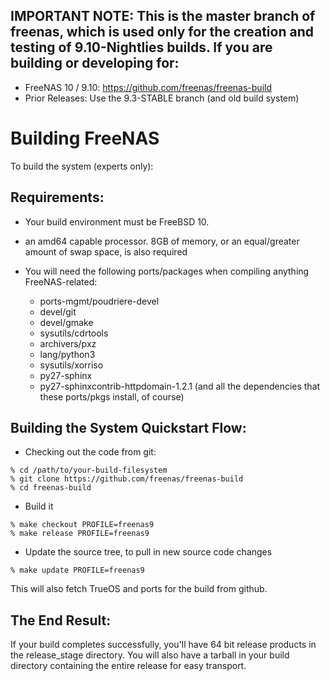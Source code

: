 ## IMPORTANT NOTE:  This is the master branch of freenas, which is used only for the creation and testing of 9.10-Nightlies builds.  If you are building or developing for:

* FreeNAS 10 / 9.10:	https://github.com/freenas/freenas-build
* Prior Releases:	Use the 9.3-STABLE branch (and old build system)

# Building FreeNAS

To build the system (experts only):

## Requirements:

* Your build environment must be FreeBSD 10.

* an amd64 capable processor.  8GB of memory, or an equal/greater amount
  of swap space, is also required

* You will need the following ports/packages when compiling anything
  FreeNAS-related:
  * ports-mgmt/poudriere-devel
  * devel/git
  * devel/gmake
  * sysutils/cdrtools
  * archivers/pxz
  * lang/python3 
  * sysutils/xorriso
  * py27-sphinx
  * py27-sphinxcontrib-httpdomain-1.2.1
  (and all the dependencies that these ports/pkgs install, of course)

## Building the System Quickstart Flow:

* Checking out the code from git:

```
% cd /path/to/your-build-filesystem
% git clone https://github.com/freenas/freenas-build
% cd freenas-build
```

* Build it

```
% make checkout PROFILE=freenas9
% make release PROFILE=freenas9
```

* Update the source tree, to pull in new source code changes

```
% make update PROFILE=freenas9
```

This will also fetch TrueOS and ports for the build from github.

## The End Result:

If your build completes successfully, you'll have 64 bit release products in
the release_stage directory.  You will also have a tarball in your build
directory containing the entire release for easy transport.
